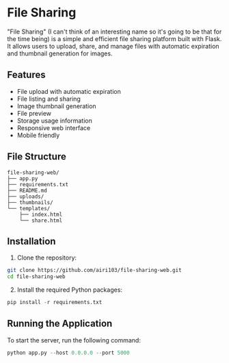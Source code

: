# File Sharing

"File Sharing" (I can't think of an interesting name so it's going to be that for the time being) is a simple and efficient file sharing platform built with Flask. It allows users to upload, share, and manage files with automatic expiration and thumbnail generation for images.

## Features

- File upload with automatic expiration
- File listing and sharing
- Image thumbnail generation
- File preview
- Storage usage information
- Responsive web interface
- Mobile friendly

## File Structure

```
file-sharing-web/
├── app.py
├── requirements.txt
├── README.md
├── uploads/
├── thumbnails/
└── templates/
    ├── index.html
    └── share.html
```

## Installation

1. Clone the repository:
```bash
git clone https://github.com/airi103/file-sharing-web.git
cd file-sharing-web
```

2. Install the required Python packages:
```py
pip install -r requirements.txt
```

## Running the Application
To start the server, run the following command:

```py
python app.py --host 0.0.0.0 --port 5000
```
